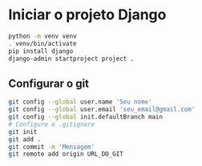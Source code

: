 # Iniciar o projeto Django

```bash
python -m venv venv
. venv/bin/activate
pip install django
django-admin startproject project .
```

## Configurar o git

```bash
git config --global user.name 'Seu nome'
git config --global user.email 'seu_email@gmail.com'
git config --global init.defaultBranch main
# Configure o .gitignore
git init
git add .
git commit -m 'Mensagem'
git remote add origin URL_DO_GIT
```
